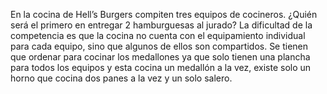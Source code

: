   En la cocina de Hell’s Burgers compiten tres equipos de
cocineros. ¿Quién será el primero en entregar 2 hamburguesas al
jurado?
La dificultad de la competencia es que la cocina no cuenta
con el equipamiento individual para cada equipo, sino que
algunos de ellos son compartidos. Se tienen que ordenar para
cocinar los medallones ya que solo tienen una plancha para todos
los equipos y esta cocina un medallón a la vez, existe solo un
horno que cocina dos panes a la vez y un solo salero.
